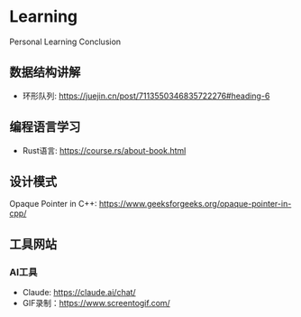 # Learning
Personal Learning Conclusion


## 数据结构讲解
- 环形队列: https://juejin.cn/post/7113550346835722276#heading-6

## 编程语言学习
- Rust语言: https://course.rs/about-book.html

## 设计模式
Opaque Pointer in C++: https://www.geeksforgeeks.org/opaque-pointer-in-cpp/

## 工具网站
### AI工具
- Claude: https://claude.ai/chat/
- GIF录制：https://www.screentogif.com/
